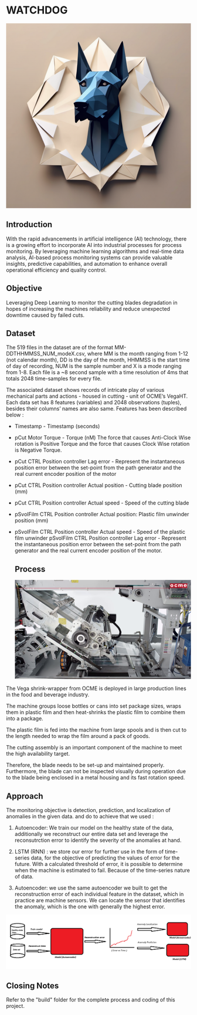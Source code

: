 
# WATCHDOG
![alt text](logo.png)
## Introduction

With the rapid advancements in artificial intelligence (AI) technology, there is a growing effort to incorporate AI into industrial processes for process monitoring. By leveraging machine learning algorithms and real-time data analysis, AI-based process monitoring systems can provide valuable insights, predictive capabilities, and automation to enhance overall operational efficiency and quality control.

 ## Objective

 Leveraging Deep Learning to monitor the cutting blades degradation in hopes of increasing the machines reliability and reduce unexpected downtime caused by failed cuts. 

  ## Dataset 
  The 519 files in the dataset are of the format MM-DDTHHMMSS_NUM_modeX.csv, where MM is the month ranging from 1-12 (not calendar month), DD is the day of the month, HHMMSS is the start time of day of recording, NUM is the sample number and X is a mode ranging from 1-8. Each file is a ~8 second sample with a time resolution of 4ms that totals 2048 time-samples for every file.

  The associated dataset shows records of intricate play of various mechanical parts and actions - housed in cutting - unit of OCME’s VegaHT. Each data set has 8 features (variables) and 2048 observations (tuples), besides their columns’ names are also same. Features has been described below : 


- Timestamp - Timestamp (seconds)
- pCut Motor Torque - Torque (nM)
The force that causes Anti-Clock Wise rotation is Positive Torque and the force that causes Clock Wise rotation is Negative Torque.

- pCut CTRL Position controller Lag error - Represent the instantaneous position error between the set-point from the path generator and the real current encoder position of the motor
- pCut CTRL Position controller Actual position - Cutting blade position (mm)
- pCut CTRL Position controller Actual speed - Speed of the cutting blade
- pSvolFilm CTRL Position controller Actual position: Plastic film unwinder position (mm)
- pSvolFilm CTRL Position controller Actual speed - Speed of the plastic film unwinder
pSvolFilm CTRL Position controller Lag error - Represent the instantaneous position error between the set-point from the path generator and the real current encoder position of the motor. 

  ## Process
  ![alt text](<VegaHT_CuttingUnit (1).png>)

The Vega shrink-wrapper from OCME is deployed in large production lines in the food and beverage industry. 

The machine groups loose bottles or cans into set package sizes, wraps them in plastic film and then heat-shrinks the plastic film to combine them into a package. 

The plastic film is fed into the machine from large spools and is then cut to the length needed to wrap the film around a pack of goods. 

The cutting assembly is an important component of the machine to meet the high availability target.

 Therefore, the blade needs to be set-up and maintained properly. Furthermore, the blade can not be inspected visually during operation due to the blade being enclosed in a metal housing and its fast rotation speed.
  

## Approach 
The monitoring objective is detection, prediction, and localization of anomalies in the given data. 
and do to achieve that we used : 
1. Autoencoder: We train our model on the healthy state of the data, additionally we reconstruct our entire data set and leverage the reconsutrction error to identify the severity of the anomalies at hand.

2. LSTM (RNN) : we store our error for further use in the form of time-series data, for the objective of predicting the values of error for the future. With a calculated threshold of error, it is possible to determine when the machine is estimated to fail. Because of the time-series nature of data. 

3. Autoencoder: we use the same autoencoder we built to get the reconstruction error of each individual feature in the dataset, which in practice are machine sensors. We can locate the sensor that identifies the anomaly, which is the one with generally the highest error. 

![alt text](diagra;.png)

## Closing Notes 

Refer to the "build" folder for the complete process and coding of this project.